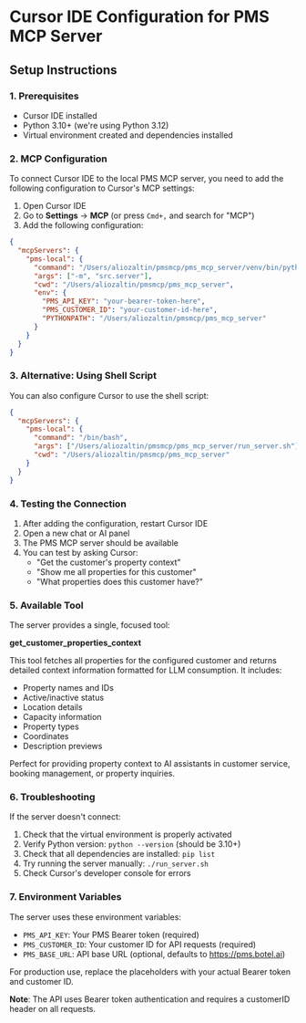 # Cursor IDE Configuration for PMS MCP Server

## Setup Instructions

### 1. Prerequisites

- Cursor IDE installed
- Python 3.10+ (we're using Python 3.12)
- Virtual environment created and dependencies installed

### 2. MCP Configuration

To connect Cursor IDE to the local PMS MCP server, you need to add the following configuration to Cursor's MCP settings:

1. Open Cursor IDE
2. Go to **Settings** → **MCP** (or press `Cmd+,` and search for "MCP")
3. Add the following configuration:

```json
{
  "mcpServers": {
    "pms-local": {
      "command": "/Users/aliozaltin/pmsmcp/pms_mcp_server/venv/bin/python",
      "args": ["-m", "src.server"],
      "cwd": "/Users/aliozaltin/pmsmcp/pms_mcp_server",
      "env": {
        "PMS_API_KEY": "your-bearer-token-here",
        "PMS_CUSTOMER_ID": "your-customer-id-here",
        "PYTHONPATH": "/Users/aliozaltin/pmsmcp/pms_mcp_server"
      }
    }
  }
}
```

### 3. Alternative: Using Shell Script

You can also configure Cursor to use the shell script:

```json
{
  "mcpServers": {
    "pms-local": {
      "command": "/bin/bash",
      "args": ["/Users/aliozaltin/pmsmcp/pms_mcp_server/run_server.sh"],
      "cwd": "/Users/aliozaltin/pmsmcp/pms_mcp_server"
    }
  }
}
```

### 4. Testing the Connection

1. After adding the configuration, restart Cursor IDE
2. Open a new chat or AI panel
3. The PMS MCP server should be available
4. You can test by asking Cursor:
   - "Get the customer's property context"
   - "Show me all properties for this customer"
   - "What properties does this customer have?"

### 5. Available Tool

The server provides a single, focused tool:

**get_customer_properties_context**

This tool fetches all properties for the configured customer and returns detailed context information formatted for LLM consumption. It includes:

- Property names and IDs
- Active/inactive status
- Location details
- Capacity information
- Property types
- Coordinates
- Description previews

Perfect for providing property context to AI assistants in customer service, booking management, or property inquiries.

### 6. Troubleshooting

If the server doesn't connect:

1. Check that the virtual environment is properly activated
2. Verify Python version: `python --version` (should be 3.10+)
3. Check that all dependencies are installed: `pip list`
4. Try running the server manually: `./run_server.sh`
5. Check Cursor's developer console for errors

### 7. Environment Variables

The server uses these environment variables:
- `PMS_API_KEY`: Your PMS Bearer token (required)
- `PMS_CUSTOMER_ID`: Your customer ID for API requests (required)
- `PMS_BASE_URL`: API base URL (optional, defaults to https://pms.botel.ai)

For production use, replace the placeholders with your actual Bearer token and customer ID.

**Note**: The API uses Bearer token authentication and requires a customerID header on all requests.